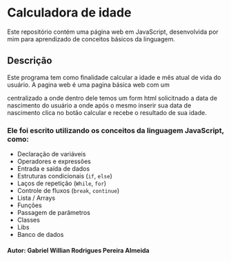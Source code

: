 # Calculadora de idade

Este repositório contém uma página web em JavaScript, desenvolvida por mim para aprendizado de conceitos básicos da linguagem.

## Descrição

Este programa tem como finalidade calcular a idade e mês atual de vida do usuário. A pagina web é uma pagina básica web com um <main> centralizado a onde dentro dele temos um form html solicitnado a data de nascimento do usuário a onde após o mesmo inserir sua data de nascimento clica no botão calcular e recebe o resultado de sua idade.

### Ele foi escrito utilizando os conceitos da linguagem JavaScript, como:
- Declaração de variáveis
- Operadores e expressões
- Entrada e saída de dados
- Estruturas condicionais (`if`, `else`)
- Laços de repetição (`While`, `for`)
- Controle de fluxos (`break`, `continue`)
- Lista / Arrays
- Funções
- Passagem de parâmetros
- Classes
- Libs
- Banco de dados

#### Autor: Gabriel Willian Rodrigues Pereira Almeida